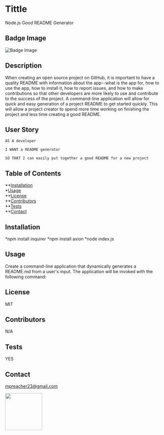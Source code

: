   

# Tittle
Node.js Good README Generator    
  
## Badge Image

  <img alt="Badge Image" src="https://img.shields.io/github/license/mpreacher23/W9SMU-Node.js?style=social">
  
## Description
When creating an open source project on GitHub, it is important to have a quality README with information about the app--what is the app for, how to use the app, how to install it, how to report issues, and how to make contributions so that other developers are more likely to use and contribute to the success of the project. A command-line application will allow for quick and easy generation of a project README to get started quickly. This will allow a project creator to spend more time working on finishing the project and less time creating a good README.

## User Story
```
AS A developer

I WANT a README generator

SO THAT I can easily put together a good README for a new project
  ```
## Table of Contents 
**[Installation](#Installation)<br>
*[Usage](#Usage)<br>
**[License](#License)<br>
**[Contributors](#Contributors)<br>
**[Tests](#Tests)<br>
**[Contact](#Contact)<br>


## Installation
*npm install inquirer
*npm install axion
*node index.js

## Usage

Create a command-line application that dynamically generates a README.md from a user's input. The application will be invoked with the following command:

## License
MIT
## Contributors
N/A
## Tests
YES
## Contact
mpreacher23@gmail.com

<img src="https://avatars1.githubusercontent.com/u/44718469?v=4" class="profile" align="left" height="120"/>

